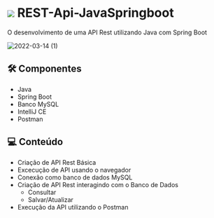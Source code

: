 # <img src="https://img.icons8.com/office/33/000000/database.png"/> REST-Api-JavaSpringboot

O desenvolvimento de uma API Rest utilizando Java com Spring Boot

![2022-03-14 (1)](https://user-images.githubusercontent.com/91857484/158254145-b99890d0-351b-4793-846c-fc5ead56b8be.png)

## 🛠 Componentes
* Java
* Spring Boot
* Banco MySQL
* IntelliJ CE
* Postman

## 💻 Conteúdo
* Criação de API Rest Básica
* Excecução de API usando o navegador
* Conexão como banco de dados MySQL
* Criação de API Rest interagindo com o Banco de Dados
  * Consultar
  * Salvar/Atualizar
* Execução da API utilizando o Postman
